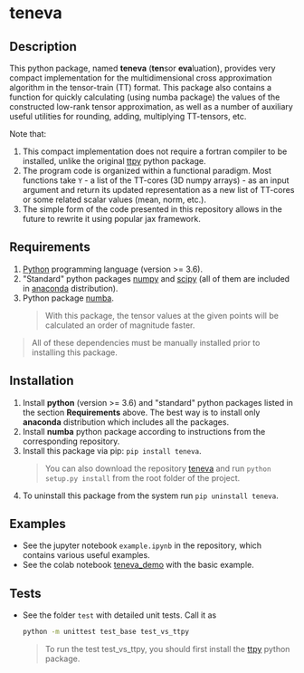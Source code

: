 # teneva


## Description

This python package, named **teneva** (**ten**sor **eva**luation), provides very compact implementation for the multidimensional cross approximation algorithm in the tensor-train (TT) format.
This package also contains a function for quickly calculating (using numba package) the values of the constructed low-rank tensor approximation, as well as a number of auxiliary useful utilities for rounding, adding, multiplying TT-tensors, etc.

Note that:
1. This compact implementation does not require a fortran compiler to be installed, unlike the original [ttpy](https://github.com/oseledets/ttpy) python package.
1. The program code is organized within a functional paradigm. Most functions take `Y` - a list of the TT-cores (3D numpy arrays) - as an input argument and return its updated representation as a new list of TT-cores or some related scalar values (mean, norm, etc.).
1. The simple form of the code presented in this repository allows in the future to rewrite it using popular jax framework.


## Requirements

1. [Python](https://www.python.org) programming language (version >= 3.6).
1. "Standard" python packages [numpy](https://numpy.org) and [scipy](https://www.scipy.org) (all of them are included in [anaconda](https://www.anaconda.com/download/) distribution).
1. Python package [numba](https://github.com/numba/numba).
    > With this package, the tensor values at the given points will be calculated an order of magnitude faster.

> All of these dependencies must be manually installed prior to installing this package.


## Installation

1. Install **python** (version >= 3.6) and "standard" python packages listed in the section **Requirements** above. The best way is to install only **anaconda** distribution which includes all the packages.
1. Install **numba** python package according to instructions from the corresponding repository.
1. Install this package via pip: `pip install teneva`.
    > You can also download the repository [teneva](https://github.com/AndreiChertkov/teneva) and run `python setup.py install` from the root folder of the project.
1. To uninstall this package from the system run `pip uninstall teneva`.


## Examples

- See the jupyter notebook `example.ipynb` in the repository, which contains various useful examples.
- See the colab notebook [teneva_demo](https://colab.research.google.com/drive/1tRlJGk497N0UpBkR4bhCmymO9lPEnQmY?usp=sharing) with the basic example.


## Tests

- See the folder `test` with detailed unit tests. Call it as
    ```bash
    python -m unittest test_base test_vs_ttpy
    ```
    > To run the test test_vs_ttpy, you should first install the [ttpy](https://github.com/oseledets/ttpy) python package.
